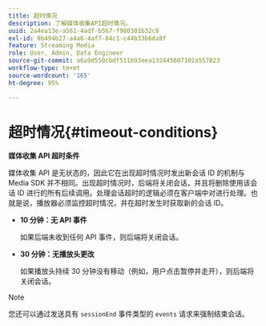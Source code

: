 ```yaml
---
title: 超时情况
description: 了解媒体收集API超时情况。
uuid: 2a4ea13e-a561-4adf-b567-f980301b32c8
exl-id: 0b494b27-a4a6-4af7-84c1-c44b33b6da8f
feature: Streaming Media
role: User, Admin, Data Engineer
source-git-commit: a6a9d550cbdf511b93eea132445607102a557823
workflow-type: tm+mt
source-wordcount: '165'
ht-degree: 95%

---
```


# 超时情况{#timeout-conditions}

**媒体收集 API 超时条件**

媒体收集 API 是无状态的，因此它在出现超时情况时发出新会话 ID 的机制与 Media SDK 并不相同。出现超时情况时，后端将关闭会话，并且将删除使用该会话 ID 进行的所有后续调用。处理会话超时的逻辑必须在客户端中对进行处理。也就是说，播放器必须监控超时情况，并在超时发生时获取新的会话 ID。

* **10 分钟：无 API 事件**

  如果后端未收到任何 API 事件，则后端将关闭会话。
* **30 分钟：无播放头更改**

  如果播放头持续 30 分钟没有移动（例如，用户点击暂停并走开），则后端将关闭会话。

>[!NOTE]
>
>您还可以通过发送具有 `sessionEnd` 事件类型的 `events` 请求来强制结束会话。
